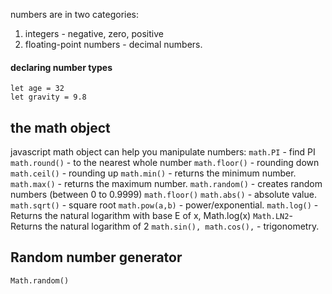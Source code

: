 numbers are in two categories:
 1. integers - negative, zero, positive 
 2. floating-point numbers - decimal numbers.
 #### declaring number types
    let age = 32
    let gravity = 9.8
## the math object
javascript math object can help you manipulate numbers:
   `math.PI` - find PI
   `math.round()` - to the nearest whole number
   `math.floor()` - rounding down
   `math.ceil()` - rounding up
   `math.min()` - returns the minimum number.
   `math.max()` - returns the maximum number.
   `math.random()` - creates random numbers (between 0 to 0.9999)
   `math.floor()`
   `math.abs()` - absolute value.
   `math.sqrt()` - square root
   `math.pow(a,b)` - power/exponential.
   `math.log()` - Returns the natural logarithm with base E of x, Math.log(x)
   `Math.LN2`- Returns the natural logarithm of 2 
   `math.sin(), math.cos(),` - trigonometry.

## Random number generator
`Math.random()`